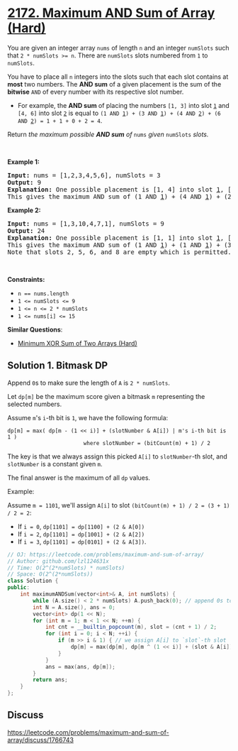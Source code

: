 # [2172. Maximum AND Sum of Array (Hard)](https://leetcode.com/problems/maximum-and-sum-of-array/)

<p>You are given an integer array <code>nums</code> of length <code>n</code> and an integer <code>numSlots</code> such that <code>2 * numSlots &gt;= n</code>. There are <code>numSlots</code> slots numbered from <code>1</code> to <code>numSlots</code>.</p>

<p>You have to place all <code>n</code> integers into the slots such that each slot contains at <strong>most</strong> two numbers. The <strong>AND sum</strong> of a given placement is the sum of the <strong>bitwise</strong> <code>AND</code> of every number with its respective slot number.</p>

<ul>
	<li>For example, the <strong>AND sum</strong> of placing the numbers <code>[1, 3]</code> into slot <u><code>1</code></u> and <code>[4, 6]</code> into slot <u><code>2</code></u> is equal to <code>(1 AND <u>1</u>) + (3 AND <u>1</u>) + (4 AND <u>2</u>) + (6 AND <u>2</u>) = 1 + 1 + 0 + 2 = 4</code>.</li>
</ul>

<p>Return <em>the maximum possible <strong>AND sum</strong> of </em><code>nums</code><em> given </em><code>numSlots</code><em> slots.</em></p>

<p>&nbsp;</p>
<p><strong>Example 1:</strong></p>

<pre><strong>Input:</strong> nums = [1,2,3,4,5,6], numSlots = 3
<strong>Output:</strong> 9
<strong>Explanation:</strong> One possible placement is [1, 4] into slot <u>1</u>, [2, 6] into slot <u>2</u>, and [3, 5] into slot <u>3</u>. 
This gives the maximum AND sum of (1 AND <u>1</u>) + (4 AND <u>1</u>) + (2 AND <u>2</u>) + (6 AND <u>2</u>) + (3 AND <u>3</u>) + (5 AND <u>3</u>) = 1 + 0 + 2 + 2 + 3 + 1 = 9.
</pre>

<p><strong>Example 2:</strong></p>

<pre><strong>Input:</strong> nums = [1,3,10,4,7,1], numSlots = 9
<strong>Output:</strong> 24
<strong>Explanation:</strong> One possible placement is [1, 1] into slot <u>1</u>, [3] into slot <u>3</u>, [4] into slot <u>4</u>, [7] into slot <u>7</u>, and [10] into slot <u>9</u>.
This gives the maximum AND sum of (1 AND <u>1</u>) + (1 AND <u>1</u>) + (3 AND <u>3</u>) + (4 AND <u>4</u>) + (7 AND <u>7</u>) + (10 AND <u>9</u>) = 1 + 1 + 3 + 4 + 7 + 8 = 24.
Note that slots 2, 5, 6, and 8 are empty which is permitted.
</pre>

<p>&nbsp;</p>
<p><strong>Constraints:</strong></p>

<ul>
	<li><code>n == nums.length</code></li>
	<li><code>1 &lt;= numSlots &lt;= 9</code></li>
	<li><code>1 &lt;= n &lt;= 2 * numSlots</code></li>
	<li><code>1 &lt;= nums[i] &lt;= 15</code></li>
</ul>


**Similar Questions**:
* [Minimum XOR Sum of Two Arrays (Hard)](https://leetcode.com/problems/minimum-xor-sum-of-two-arrays/)

## Solution 1. Bitmask DP

Append `0`s to make sure the length of `A` is `2 * numSlots`.

Let `dp[m]` be the maximum score given a bitmask `m` representing the selected numbers.

Assume `m`'s `i`-th bit is `1`, we have the following formula:

```
dp[m] = max( dp[m - (1 << i)] + (slotNumber & A[i]) | m's i-th bit is 1 )
                        where slotNumber = (bitCount(m) + 1) / 2
```

The key is that we always assign this picked `A[i]` to `slotNumber`-th slot, and `slotNumber` is a constant given `m`.

The final answer is the maximum of all `dp` values.

Example:

Assume `m = 1101`, we'll assign `A[i]` to slot `(bitCount(m) + 1) / 2 = (3 + 1) / 2 = 2`:
* If `i = 0`, `dp[1101] = dp[1100] + (2 & A[0])`
* If `i = 2`, `dp[1101] = dp[1001] + (2 & A[2])`
* If `i = 3`, `dp[1101] = dp[0101] + (2 & A[3])`.


```cpp
// OJ: https://leetcode.com/problems/maximum-and-sum-of-array/
// Author: github.com/lzl124631x
// Time: O(2^(2*numSlots) * numSlots)
// Space: O(2^(2*numSlots))
class Solution {
public:
    int maximumANDSum(vector<int>& A, int numSlots) {
        while (A.size() < 2 * numSlots) A.push_back(0); // append 0s to make sure the length of `A` is `2 * numSlots`
        int N = A.size(), ans = 0;
        vector<int> dp(1 << N);
        for (int m = 1; m < 1 << N; ++m) {
            int cnt = __builtin_popcount(m), slot = (cnt + 1) / 2; 
            for (int i = 0; i < N; ++i) {
                if (m >> i & 1) { // we assign A[i] to `slot`-th slot
                    dp[m] = max(dp[m], dp[m ^ (1 << i)] + (slot & A[i]));
                }
            }
            ans = max(ans, dp[m]);
        }
        return ans;
    }
};
```

## Discuss

https://leetcode.com/problems/maximum-and-sum-of-array/discuss/1766743